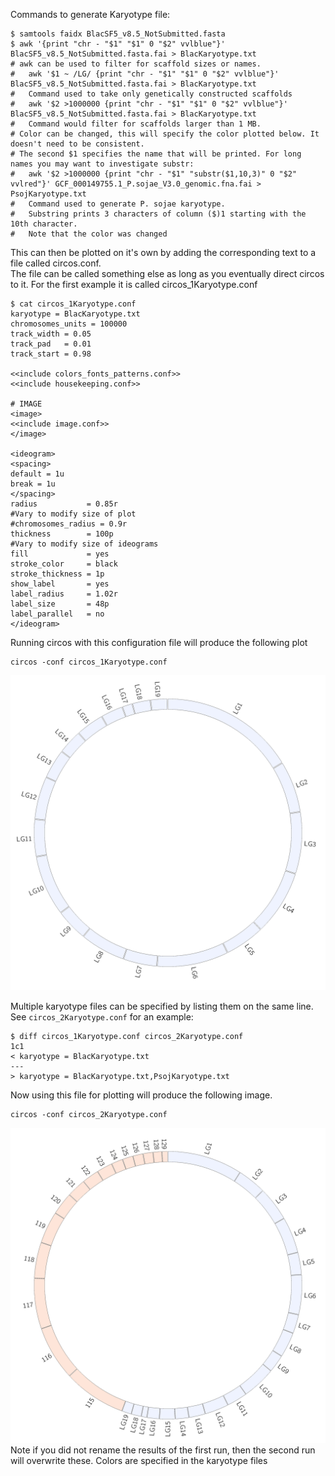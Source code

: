 Commands to generate Karyotype file:
```
$ samtools faidx BlacSF5_v8.5_NotSubmitted.fasta
$ awk '{print "chr - "$1" "$1" 0 "$2" vvlblue"}' BlacSF5_v8.5_NotSubmitted.fasta.fai > BlacKaryotype.txt
# awk can be used to filter for scaffold sizes or names.
#	awk '$1 ~ /LG/ {print "chr - "$1" "$1" 0 "$2" vvlblue"}' BlacSF5_v8.5_NotSubmitted.fasta.fai > BlacKaryotype.txt
#	Command used to take only genetically constructed scaffolds
#	awk '$2 >1000000 {print "chr - "$1" "$1" 0 "$2" vvlblue"}' BlacSF5_v8.5_NotSubmitted.fasta.fai > BlacKaryotype.txt
#	Command would filter for scaffolds larger than 1 MB.
# Color can be changed, this will specify the color plotted below. It doesn't need to be consistent.
# The second $1 specifies the name that will be printed. For long names you may want to investigate substr:
#	awk '$2 >1000000 {print "chr - "$1" "substr($1,10,3)" 0 "$2" vvlred"}' GCF_000149755.1_P.sojae_V3.0_genomic.fna.fai > PsojKaryotype.txt
#	Command used to generate P. sojae karyotype.
#	Substring prints 3 characters of column ($)1 starting with the 10th character.
#	Note that the color was changed
```
This can then be plotted on it's own by adding the corresponding text to a file called circos.conf.\
The file can be called something else as long as you eventually direct circos to it. For the first example it is called circos_1Karyotype.conf
```
$ cat circos_1Karyotype.conf
karyotype = BlacKaryotype.txt
chromosomes_units = 100000
track_width = 0.05
track_pad   = 0.01
track_start = 0.98

<<include colors_fonts_patterns.conf>>
<<include housekeeping.conf>>

# IMAGE
<image>
<<include image.conf>>
</image>

<ideogram>
<spacing>
default = 1u
break = 1u
</spacing>
radius           = 0.85r
#Vary to modify size of plot
#chromosomes_radius = 0.9r
thickness        = 100p
#Vary to modify size of ideograms
fill             = yes
stroke_color     = black
stroke_thickness = 1p
show_label       = yes
label_radius     = 1.02r
label_size       = 48p
label_parallel   = no
</ideogram>
```
Running circos with this configuration file will produce the following plot
```
circos -conf circos_1Karyotype.conf
```
![Bremia lactucae karyotype](./images/circos_1Karyotype.png)

Multiple karyotype files can be specified by listing them on the same line. See `circos_2Karyotype.conf` for an example:
```
$ diff circos_1Karyotype.conf circos_2Karyotype.conf
1c1
< karyotype = BlacKaryotype.txt
---
> karyotype = BlacKaryotype.txt,PsojKaryotype.txt
```
Now using this file for plotting will produce the following image.
```
circos -conf circos_2Karyotype.conf
```
![Bremia lactucae and P.sojae karyotypes](./images/circos_2Karyotype.png)
Note if you did not rename the results of the first run, then the second run will overwrite these.
Colors are specified in the karyotype files
